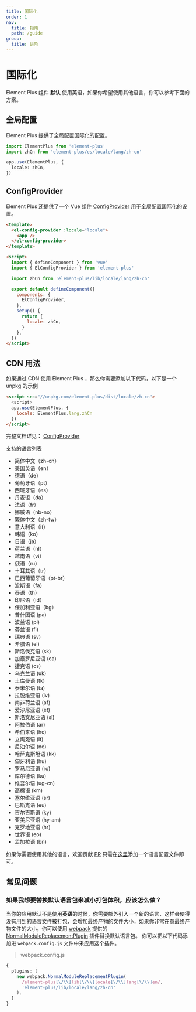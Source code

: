 ```yaml
---
title: 国际化
order: 1
nav:
  title: 指南
  path: /guide
group:
  title: 进阶
---
```


# 国际化

Element Plus 组件 **默认** 使用英语，如果你希望使用其他语言，你可以参考下面的方案。

## 全局配置

Element Plus 提供了全局配置国际化的配置。

```typescript
import ElementPlus from 'element-plus'
import zhCn from 'element-plus/es/locale/lang/zh-cn'

app.use(ElementPlus, {
  locale: zhCn,
})
```

## ConfigProvider

Element Plus 还提供了一个 Vue 组件 [ConfigProvider](/en-US/component/config-provider) 用于全局配置国际化的设置。

```html
<template>
  <el-config-provider :locale="locale">
    <app />
  </el-config-provider>
</template>

<script>
  import { defineComponent } from 'vue'
  import { ElConfigProvider } from 'element-plus'

  import zhCn from 'element-plus/lib/locale/lang/zh-cn'

  export default defineComponent({
    components: {
      ElConfigProvider,
    },
    setup() {
      return {
        locale: zhCn,
      }
    },
  })
</script>
```

## CDN 用法

如果通过 CDN 使用 Element Plus ，那么你需要添加以下代码，以下是一个 unpkg 的示例

```html
<script src="//unpkg.com/element-plus/dist/locale/zh-cn">
  <script>
  app.use(ElementPlus, {
    locale: ElementPlus.lang.zhCn
  })
</script>
```

完整文档详见： [ConfigProvider](/en-US/component/config-provider)

[支持的语言列表](https://github.com/element-plus/element-plus/tree/dev/packages/locale/lang)

<ul class="language-list">
  <li>简体中文（zh-cn）</li>
  <li>美国英语（en）</li>
  <li>德语（de）</li>
  <li>葡萄牙语（pt）</li>
  <li>西班牙语（es）</li>
  <li>丹麦语（da）</li>
  <li>法语（fr）</li>
  <li>挪威语（nb-no）</li>
  <li>繁体中文（zh-tw）</li>
  <li>意大利语（it）</li>
  <li>韩语（ko）</li>
  <li>日语（ja）</li>
  <li>荷兰语（nl）</li>
  <li>越南语（vi）</li>
  <li>俄语（ru）</li>
  <li>土耳其语（tr）</li>
  <li>巴西葡萄牙语（pt-br）</li>
  <li>波斯语（fa）</li>
  <li>泰语（th）</li>
  <li>印尼语（id）</li>
  <li>保加利亚语（bg）</li>
  <li>普什图语 (pa)</li>
  <li>波兰语 (pl)</li>
  <li>芬兰语 (fi)</li>
  <li>瑞典语 (sv)</li>
  <li>希腊语 (el)</li>
  <li>斯洛伐克语 (sk)</li>
  <li>加泰罗尼亚语 (ca)</li>
  <li>捷克语 (cs)</li>
  <li>乌克兰语 (uk)</li>
  <li>土库曼语 (tk)</li>
  <li>泰米尔语 (ta)</li>
  <li>拉脱维亚语 (lv)</li>
  <li>南非荷兰语 (af)</li>
  <li>爱沙尼亚语 (et)</li>
  <li>斯洛文尼亚语 (sl)</li>
  <li>阿拉伯语 (ar)</li>
  <li>希伯来语 (he)</li>
  <li>立陶宛语 (lt)</li>
  <li>尼泊尔语 (ne)</li>
  <li>哈萨克斯坦语 (kk)</li>
  <li>匈牙利语 (hu)</li>
  <li>罗马尼亚语 (ro)</li>
  <li>库尔德语 (ku)</li>
  <li>维吾尔语 (ug-cn)</li>
  <li>高棉语 (km)</li>
  <li>塞尔维亚语 (sr)</li>
  <li>巴斯克语 (eu)</li>
  <li>吉尔吉斯语 (ky)</li>
  <li>亚美尼亚语 (hy-am)</li>
  <li>克罗地亚语 (hr)</li>
  <li>世界语 (eo)</li>
  <li>孟加拉语 (bn)</li>
</ul>

如果你需要使用其他的语言，欢迎贡献 [PR](https://github.com/element-plus/element-plus/pulls) 只需在[这里](https://github.com/element-plus/element-plus/tree/dev/packages/locale/lang)添加一个语言配置文件即可。

## 常见问题

### 如果我想要替换默认语言包来减小打包体积，应该怎么做？

当你的应用默认不是使用**英语**的时候，你需要额外引入一个新的语言，这样会使得没有用到的语言文件被打包，会增加最终产物的文件大小，如果你非常在意最终产物文件的大小，你可以使用 [webpack](https://webpack.js.org) 提供的 [NormalModuleReplacementPlugin](https://webpack.js.org/plugins/normal-module-replacement-plugin/#root) 插件替换默认语言包。 你可以把以下代码添加进 `webpack.config.js` 文件中来应用这个插件。

> webpack.config.js

```typescript
{
  plugins: [
    new webpack.NormalModuleReplacementPlugin(
      /element-plus[\/\\]lib[\/\\]locale[\/\\]lang[\/\\]en/,
      'element-plus/lib/locale/lang/zh-cn'
    ),
  ]
}
```
